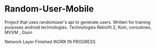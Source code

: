 # Random-User-Mobile
Project that uses randomuser's api to generate users. 
Written for training purposes android technologies. 
Technologies Retrofit 2, Koin, coroutines, MVVM , Gson

Network Layer Finished
WORK IN PROGRESS
